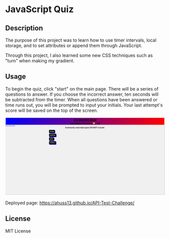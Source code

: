 # JavaScript Quiz

## Description

The purpose of this project was to learn how to use timer intervals, local storage, and to set attributes or append them through JavaScript.

Through this project, I also learned some new CSS techniques such as "turn" when making my gradient.

## Usage

To begin the quiz, click "start" on the main page. There will be a series of questions to answer. If you choose the incorrect answer, ten seconds will be subtracted from the timer. When all questions have been answered or time runs out, you will be prompted to input your initials. Your last attempt's score will be saved on the top of the screen.

![Page screenshot](./Images/Screenshot%202024-04-05%20115745.png)

Deployed page: https://ahuss13.github.io/API-Test-Challenge/

## License

MIT License